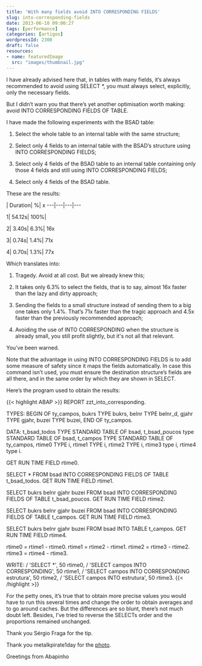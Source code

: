 ```yaml
---
title: 'With many fields avoid INTO CORRESPONDING FIELDS'
slug: into-corresponding-fields
date: 2013-06-10 09:00:27
tags: [performance]
categories: [artigos]
wordpressId: 2308
draft: false
resources:
- name: featuredImage
  src: "images/thumbnail.jpg"
---
```

I have already advised here that, in tables with many fields, it’s always recommended to avoid using SELECT *, you must always select, explicitly, only the necessary fields.

But I didn’t warn you that there’s yet another optimisation worth making: avoid INTO CORRESPONDING FIELDS OF TABLE.

<!--more-->

I have made the following experiments with the BSAD table:

  1. Select the whole table to an internal table with the same structure;

  2. Select only 4 fields to an internal table with the BSAD’s structure using INTO CORRESPONDING FIELDS;

  3. Select only 4 fields of the BSAD table to an internal table containing only those 4 fields and still using INTO CORRESPONDING FIELDS;

  4. Select only 4 fields of the BSAD table.

These are the results:

 | Duration| %| x
---|---|---|---

1| 54.12s| 100%|

2| 3.40s| 6.3%| 16x

3| 0.74s| 1.4%| 71x

4| 0.70s| 1.3%| 77x

Which translates into:

  1. Tragedy. Avoid at all cost. But we already knew this;

  2. It takes only 6.3% to select the fields, that is to say, almost 16x faster than the lazy and dirty approach;

  3. Sending the fields to a small structure instead of sending them to a big one takes only 1.4%. That’s 71x faster than the tragic approach and 4.5x faster than the previously recommended approach;

  4. Avoiding the use of INTO CORRESPONDING when the structure is already small, you still profit slightly, but it's not all that relevant.

You’ve been warned.

Note that the advantage in using INTO CORRESPONDING FIELDS is to add some measure of safety since it maps the fields automatically. In case this command isn’t used, you must ensure the destination structure’s fields are all there, and in the same order by which they are shown in SELECT.

Here’s the program used to obtain the results:


{{< highlight ABAP >}}
REPORT zzt_into_corresponding.

TYPES: BEGIN OF ty_campos,
         bukrs TYPE bukrs,
         belnr TYPE belnr_d,
         gjahr TYPE gjahr,
         buzei TYPE buzei,
       END OF ty_campos.

DATA: t_bsad_todos  TYPE STANDARD TABLE OF bsad,
      t_bsad_poucos type STANDARD TABLE OF bsad,
      t_campos      TYPE STANDARD TABLE OF ty_campos,
      rtime0        TYPE i,
      rtime1        TYPE i,
      rtime2        TYPE i,
      rtime3        type i,
      rtime4        type i.

GET RUN TIME FIELD rtime0.

SELECT * FROM bsad
  INTO CORRESPONDING FIELDS OF TABLE t_bsad_todos.
GET RUN TIME FIELD rtime1.

SELECT bukrs belnr gjahr buzei FROM bsad
  INTO CORRESPONDING FIELDS OF TABLE t_bsad_poucos.
GET RUN TIME FIELD rtime2.

SELECT bukrs belnr gjahr buzei FROM bsad
  INTO CORRESPONDING FIELDS OF TABLE t_campos.
GET RUN TIME FIELD rtime3.

SELECT bukrs belnr gjahr buzei FROM bsad
  INTO TABLE t_campos.
GET RUN TIME FIELD rtime4.

rtime0 = rtime1 - rtime0.
rtime1 = rtime2 - rtime1.
rtime2 = rtime3 - rtime2.
rtime3 = rtime4 - rtime3.

WRITE: / 'SELECT *', 50 rtime0,
       / 'SELECT campos INTO CORRESPONDING', 50 rtime1,
       / 'SELECT campos INTO CORRESPONDING estrutura', 50 rtime2,
       / 'SELECT campos INTO estrutura', 50 rtime3.
{{< /highlight >}}

For the petty ones, it’s true that to obtain more precise values you would have to run this several times and change the order to obtain averages and to go around caches. But the differences are so blunt, there’s not much doubt left. Besides, I’ve tried to reverse the SELECTs order and the proportions remained unchanged.

Thank you Sérgio Fraga for the tip.

Thank you metalkpirate1day for the [photo][1].

Greetings from Abapinho

   [1]: http://www.flickr.com/photos/metalkpirate1day/3859785368
